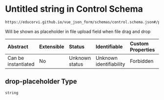 # Untitled string in Control Schema

```txt
https://educorvi.github.io/vue_json_form/schemas/control.schema.json#/properties/options/properties/drop-placeholder
```

Will be shown as placeholder in file upload field when file drag and drop

| Abstract            | Extensible | Status         | Identifiable            | Custom Properties | Additional Properties | Access Restrictions | Defined In                                                                    |
| :------------------ | :--------- | :------------- | :---------------------- | :---------------- | :-------------------- | :------------------ | :---------------------------------------------------------------------------- |
| Can be instantiated | No         | Unknown status | Unknown identifiability | Forbidden         | Allowed               | none                | [control.schema.json*](../schemas/control.schema.json "open original schema") |

## drop-placeholder Type

`string`
